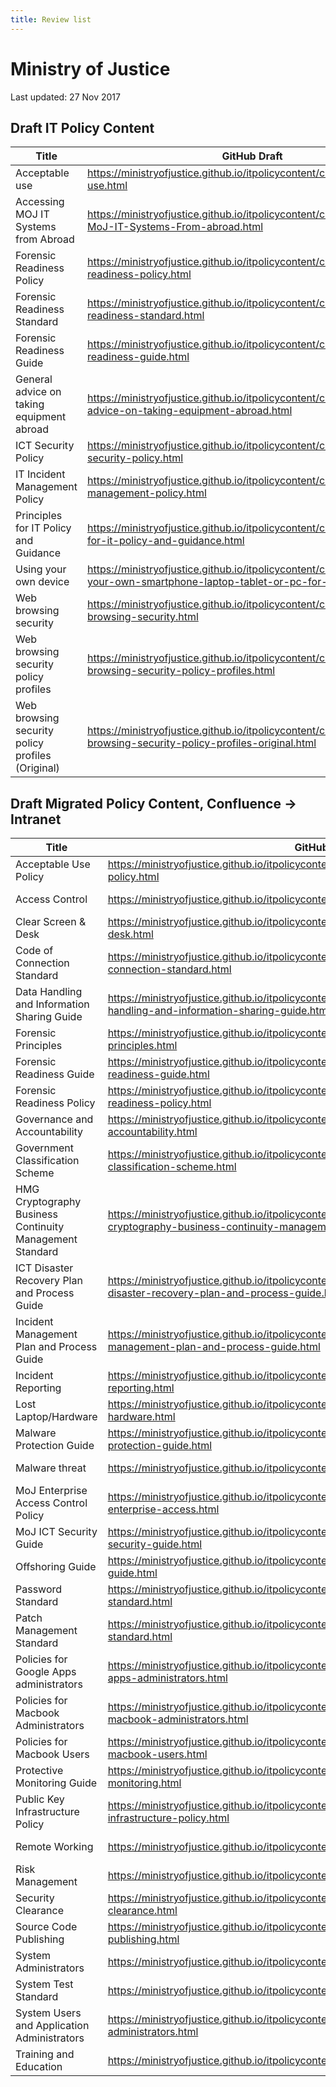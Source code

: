 ```yaml
---
title: Review list
---
```


# Ministry of Justice

Last updated: 27 Nov 2017

## **Draft** IT Policy Content

| Title | GitHub Draft | Intranet preview |
|---|---|---|
| Acceptable use | <https://ministryofjustice.github.io/itpolicycontent/content/acceptable-use.html> | <https://intranet.justice.gov.uk/?page_id=106474> |
| Accessing MOJ IT Systems from Abroad | <https://ministryofjustice.github.io/itpolicycontent/content/accessing-MoJ-IT-Systems-From-abroad.html> | <https://intranet.justice.gov.uk/?page_id=112533> |
| Forensic Readiness Policy | <https://ministryofjustice.github.io/itpolicycontent/content/forensic-readiness-policy.html> | <https://intranet.justice.gov.uk/?page_id=106576> |
| Forensic Readiness Standard | <https://ministryofjustice.github.io/itpolicycontent/content/forensic-readiness-standard.html> | <https://intranet.justice.gov.uk/?page_id=106621> |
| Forensic Readiness Guide | <https://ministryofjustice.github.io/itpolicycontent/content/forensic-readiness-guide.html> | <https://intranet.justice.gov.uk/?page_id=106976> |
| General advice on taking equipment abroad | <https://ministryofjustice.github.io/itpolicycontent/content/general-advice-on-taking-equipment-abroad.html> | <https://intranet.justice.gov.uk/?page_id=114075> |
| ICT Security Policy | <https://ministryofjustice.github.io/itpolicycontent/content/ict-security-policy.html> | <https://intranet.justice.gov.uk/?page_id=108966> |
| IT Incident Management Policy | <https://ministryofjustice.github.io/itpolicycontent/content/it-incident-management-policy.html> | <https://intranet.justice.gov.uk/?page_id=107825> |
| Principles for IT Policy and Guidance | <https://ministryofjustice.github.io/itpolicycontent/content/principles-for-it-policy-and-guidance.html> | <https://intranet.justice.gov.uk/?page_id=106453> |
| Using your own device | <https://ministryofjustice.github.io/itpolicycontent/content/using-your-own-smartphone-laptop-tablet-or-pc-for-work.html> | <https://intranet.justice.gov.uk/?page_id=108816> |
| Web browsing security | <https://ministryofjustice.github.io/itpolicycontent/content/web-browsing-security.html> | <https://intranet.justice.gov.uk/?page_id=113278> |
| Web browsing security policy profiles | <https://ministryofjustice.github.io/itpolicycontent/content/web-browsing-security-policy-profiles.html> | <https://intranet.justice.gov.uk/?page_id=113318> |
| Web browsing security policy profiles (Original) | <https://ministryofjustice.github.io/itpolicycontent/content/web-browsing-security-policy-profiles-original.html> | <https://intranet.justice.gov.uk/?page_id=113362> |

## **Draft** Migrated Policy Content, Confluence -> Intranet

| Title | GitHub Draft | Intranet preview |
|---|---|---|
| Acceptable Use Policy | <https://ministryofjustice.github.io/itpolicycontent/content/confluence/acceptable-use-policy.html> | <https://intranet.justice.gov.uk/?page_id=115141> |
| Access Control | <https://ministryofjustice.github.io/itpolicycontent/content/confluence/access-control.html> | <https://intranet.justice.gov.uk/?page_id=115117>
| Clear Screen &amp; Desk | <https://ministryofjustice.github.io/itpolicycontent/content/confluence/clear-screen-and-desk.html> | <https://intranet.justice.gov.uk/?page_id=115132>
| Code of Connection Standard | <https://ministryofjustice.github.io/itpolicycontent/content/confluence/enterprise/code-of-connection-standard.html> | <https://intranet.justice.gov.uk/?page_id=107373> |
| Data Handling and Information Sharing Guide | <https://ministryofjustice.github.io/itpolicycontent/content/confluence/enterprise/data-handling-and-information-sharing-guide.html> | <https://intranet.justice.gov.uk/?page_id=106420> |
| Forensic Principles | <https://ministryofjustice.github.io/itpolicycontent/content/confluence/forensic-principles.html> | <https://intranet.justice.gov.uk/?page_id=116783> |
| Forensic Readiness Guide | <https://ministryofjustice.github.io/itpolicycontent/content/confluence/enterprise/forensic-readiness-guide.html> |  |
| Forensic Readiness Policy | <https://ministryofjustice.github.io/itpolicycontent/content/confluence/enterprise/forensic-readiness-policy.html> |  |
| Governance and Accountability | <https://ministryofjustice.github.io/itpolicycontent/content/confluence/governance-and-accountability.html> | <https://intranet.justice.gov.uk/?page_id=115127> |
| Government Classification Scheme | <https://ministryofjustice.github.io/itpolicycontent/content/confluence/government-classification-scheme.html> | <https://intranet.justice.gov.uk/?page_id=115116> |
| HMG Cryptography Business Continuity Management Standard | <https://ministryofjustice.github.io/itpolicycontent/content/confluence/enterprise/hmg-cryptography-business-continuity-management-standard.html> | <https://intranet.justice.gov.uk/?page_id=109705> |
| ICT Disaster Recovery Plan and Process Guide | <https://ministryofjustice.github.io/itpolicycontent/content/confluence/enterprise/ict-disaster-recovery-plan-and-process-guide.html> | <https://intranet.justice.gov.uk/?page_id=115053> |
| Incident Management Plan and Process Guide | <https://ministryofjustice.github.io/itpolicycontent/content/confluence/enterprise/incident-management-plan-and-process-guide.html> | <https://intranet.justice.gov.uk/?page_id=116047> |
| Incident Reporting | <https://ministryofjustice.github.io/itpolicycontent/content/confluence/incident-reporting.html> | <https://intranet.justice.gov.uk/?page_id=115435> |
| Lost Laptop/Hardware | <https://ministryofjustice.github.io/itpolicycontent/content/confluence/lost-laptop-hardware.html> | <https://intranet.justice.gov.uk/?page_id=115095> |
| Malware Protection Guide | <https://ministryofjustice.github.io/itpolicycontent/content/confluence/enterprise/malware-protection-guide.html> | <https://intranet.justice.gov.uk/?page_id=115648> |
| Malware threat | <https://ministryofjustice.github.io/itpolicycontent/content/confluence/malware-threat.html> | <https://intranet.justice.gov.uk/?page_id=115090> |
| MoJ Enterprise Access Control Policy | <https://ministryofjustice.github.io/itpolicycontent/content/confluence/enterprise/moj-enterprise-access.html> | <https://intranet.justice.gov.uk/?page_id=115684> |
| MoJ ICT Security Guide | <https://ministryofjustice.github.io/itpolicycontent/content/confluence/enterprise/moj-ict-security-guide.html> | <https://intranet.justice.gov.uk/?page_id=116693> |
| Offshoring Guide | <https://ministryofjustice.github.io/itpolicycontent/content/confluence/enterprise/offshoring-guide.html> | <https://intranet.justice.gov.uk/?page_id=112350> |
| Password Standard | <https://ministryofjustice.github.io/itpolicycontent/content/confluence/enterprise/password-standard.html> | <https://intranet.justice.gov.uk/?page_id=116648> |
| Patch Management Standard | <https://ministryofjustice.github.io/itpolicycontent/content/patch-management-standard.html> | <https://intranet.justice.gov.uk/?page_id=114822> |
| Policies for Google Apps administrators | <https://ministryofjustice.github.io/itpolicycontent/content/confluence/policies-for-google-apps-administrators.html> | <https://intranet.justice.gov.uk/?page_id=114818> |
| Policies for Macbook Administrators | <https://ministryofjustice.github.io/itpolicycontent/content/confluence/policies-for-macbook-administrators.html> | <https://intranet.justice.gov.uk/?page_id=114816> |
| Policies for Macbook Users | <https://ministryofjustice.github.io/itpolicycontent/content/confluence/policies-for-macbook-users.html> | <https://intranet.justice.gov.uk/?page_id=114814> |
| Protective Monitoring Guide | <https://ministryofjustice.github.io/itpolicycontent/content/enterprise/protective-monitoring.html> | <https://intranet.justice.gov.uk/?page_id=112998> |
| Public Key Infrastructure Policy | <https://ministryofjustice.github.io/itpolicycontent/content/enterprise/public-key-infrastructure-policy.html> | <https://intranet.justice.gov.uk/?page_id=116686> |
| Remote Working | <https://ministryofjustice.github.io/itpolicycontent/content/remote-working.html> | <https://intranet.justice.gov.uk/?page_id=112617> |
| Risk Management | <https://ministryofjustice.github.io/itpolicycontent/content/risk-management.html> | <https://intranet.justice.gov.uk/?page_id=114807> |
| Security Clearance | <https://ministryofjustice.github.io/itpolicycontent/content/confluence/security-clearance.html> | <https://intranet.justice.gov.uk/?page_id=114805> |
| Source Code Publishing | <https://ministryofjustice.github.io/itpolicycontent/content/confluence/source-code-publishing.html> | <https://intranet.justice.gov.uk/?page_id=114803> |
| System Administrators | <https://ministryofjustice.github.io/itpolicycontent/content/system-administrators.html> | <https://intranet.justice.gov.uk/?page_id=112703> |
| System Test Standard | <https://ministryofjustice.github.io/itpolicycontent/content/system-test-standard.html> | <https://intranet.justice.gov.uk/?page_id=109963> |
| System Users and Application Administrators | <https://ministryofjustice.github.io/itpolicycontent/content/system-users-and-application-administrators.html> | <https://intranet.justice.gov.uk/?page_id=112730> |
| Training and Education | <https://ministryofjustice.github.io/itpolicycontent/content/training-and-education.html> | <https://intranet.justice.gov.uk/?page_id=114797> |
